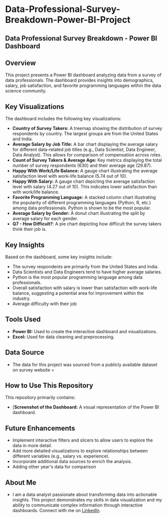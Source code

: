 # Data-Professional-Survey-Breakdown-Power-BI-Project

## Data Professional Survey Breakdown - Power BI Dashboard

## Overview

This project presents a Power BI dashboard analyzing data from a survey of data professionals. The dashboard provides insights into demographics, salary, job satisfaction, and favorite programming languages within the data science community.

## Key Visualizations

The dashboard includes the following key visualizations:

*   **Country of Survey Takers:** A treemap showing the distribution of survey respondents by country. The largest groups are from the United States and India.
*   **Average Salary by Job Title:** A bar chart displaying the average salary for different data-related job titles (e.g., Data Scientist, Data Engineer, Data Analyst). This allows for comparison of compensation across roles.
*   **Count of Survey Takers & Average Age:** Key metrics displaying the total number of survey respondents (630) and their average age (29.87).
*   **Happy With Work/Life Balance:** A gauge chart illustrating the average satisfaction level with work-life balance (5.74 out of 10).
*   **Happy With Salary:** A gauge chart depicting the average satisfaction level with salary (4.27 out of 10).  This indicates lower satisfaction than with work/life balance.
*   **Favorite Programming Language:** A stacked column chart illustrating the popularity of different programming languages (Python, R, etc.) among data professionals. Python is shown to be the most popular.
*   **Average Salary by Gender:** A donut chart illustrating the split by average salary for each gender.
*   **Q7 - How Difficult?**: A pie chart depicting how difficult the survey takers think their job is.

## Key Insights

Based on the dashboard, some key insights include:

*   The survey respondents are primarily from the United States and India.
*   Data Scientists and Data Engineers tend to have higher average salaries.
*   Python is the most popular programming language among data professionals.
*   Overall satisfaction with salary is lower than satisfaction with work-life balance, suggesting a potential area for improvement within the industry.
* Average difficulty with their job

## Tools Used

*   **Power BI:** Used to create the interactive dashboard and visualizations.
*   **Excel:** Used for data cleaning and preprocessing.

## Data Source

* The data for this project was sourced from a publicly available dataset on survey website = 

## How to Use This Repository

This repository primarily contains:

*   [**Screenshot of the Dashboard:**  A visual representation of the Power BI dashboard.
## Future Enhancements

*   Implement interactive filters and slicers to allow users to explore the data in more detail.
*   Add more detailed visualizations to explore relationships between different variables (e.g., salary vs. experience).
*   Incorporate additional data sources to enrich the analysis.
*   Adding other year's data for comparison

## About Me

* I am a data analyst passionate about transforming data into actionable insights.  This project demonstrates my skills in data visualization and my ability to communicate complex information through interactive dashboards.  Connect with me on [LinkedIn](https://www.linkedin.com/in/mehul-patil-05687b1b7/).

